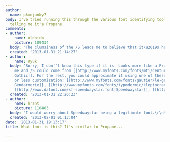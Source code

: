 ```yaml
---
author:
  name: pkmnjunky7
body: I've tried running this through the various font identifying tools but It keeps
  telling me it's Propane.
comments:
- author:
    name: oldnick
    picture: 109434
  body: "The clumsiness of the /S leads me to believe that it\u2019s hand-lettering\u2026"
  created: '2013-01-31 21:14:27'
- author:
    name: Ryuk
  body: 'Sorry, I don''t know this type if it is. Looks more like a Frankenstein to
    me and /S could come from [[http://www.myfonts.com/fonts/mti/century-gothic/|Century
    Gothic]]. For the rest, you could approximate it using one of these with more
    or less customization: [[http://www.myfonts.com/fonts/gautier/le-gendarmerie/|Le
    Gendarmerie]], [[http://www.myfonts.com/fonts/typodermic/kleptocracy/|Kleptocracy]],
    [[http://www.dafont.com/sf-speedwaystar.font|Speedwaystar]], [[http://www.dafont.com/forque.font|Forque]]'
  created: '2013-01-31 22:26:23'
- author:
    name: hrant
    picture: 110403
  body: "I would worry about Speedwaystar being a legitimate font.\r\n\r\nhhp\r\n"
  created: '2013-02-01 01:13:04'
date: '2013-01-31 19:13:17'
title: What font is this? It's similar to Propane...

---
```

